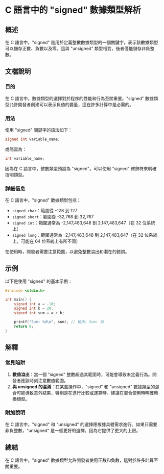 <!--
Meta Description: # C 語言中的 "signed" 數據類型解析 ## 概述 在 C 語言中，"signed" 是用於定義整數數據類型的一個關鍵字，表示該數據類型可以儲存正數、負數以及零。這與 "unsigned" 類型相對，後者僅能儲存非負整數。 ## 文檔說明 ### 目的 在 C 語言中，數據類型的選擇對於程...
Meta Keywords: signed, int, 語言中, unsigned, 147
-->

# C 語言中的 "signed" 數據類型解析

## 概述
在 C 語言中，"signed" 是用於定義整數數據類型的一個關鍵字，表示該數據類型可以儲存正數、負數以及零。這與 "unsigned" 類型相對，後者僅能儲存非負整數。

## 文檔說明
### 目的
在 C 語言中，數據類型的選擇對於程序的性能和行為至關重要。"signed" 數據類型允許開發者創建可以表示負值的變量，這在許多計算中是必需的。

### 用法
使用 "signed" 關鍵字的語法如下：
```c
signed int variable_name;
```
或簡寫為：
```c
int variable_name;
```
因為在 C 語言中，整數類型預設為 "signed"。可以使用 "signed" 修飾符來明確指明類型。

### 詳細信息
在 C 語言中，"signed" 數據類型包括：
- `signed char`：範圍從 -128 到 127
- `signed short`：範圍從 -32,768 到 32,767
- `signed int`：範圍通常為 -2,147,483,648 到 2,147,483,647（在 32 位系統上）
- `signed long`：範圍通常為 -2,147,483,648 到 2,147,483,647（在 32 位系統上，可能在 64 位系統上有所不同）

在使用時，開發者需要注意範圍，以避免整數溢出和潛在的錯誤。

## 示例
以下是使用 "signed" 的基本示例：
```c
#include <stdio.h>

int main() {
    signed int a = -10;
    signed int b = 20;
    signed int sum = a + b;

    printf("Sum: %d\n", sum); // 輸出: Sum: 10
    return 0;
}
```

## 解釋
### 常見陷阱
1. **數值溢出**：當一個 "signed" 整數超過其範圍時，可能會導致未定義行為。開發者應該時刻注意數值範圍。
2. **與 unsigned 的混淆**：在某些操作中，"signed" 和 "unsigned" 數據類型的混合可能導致意外結果，特別是在進行比較或運算時。建議在混合使用時明確轉換類型。

### 附加說明
在 C 語言中，"signed" 和 "unsigned" 的選擇應根據具體需求進行。如果只需要非負整數，"unsigned" 是一個更好的選擇，因為它提供了更大的上限。

## 總結
在 C 語言中，"signed" 數據類型允許開發者使用正數和負數，這對於許多計算至關重要。